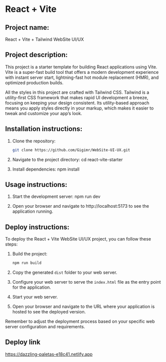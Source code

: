 # React + Vite

## Project name:
React + Vite + Tailwind WebSite UI/UX

## Project description:
This project is a starter template for building React applications using Vite. Vite is a super-fast build tool that offers a modern development experience with instant server start, lightning-fast hot module replacement (HMR), and optimized production builds.

All the styles in this project are crafted with Tailwind CSS. Tailwind is a utility-first CSS framework that makes rapid UI development a breeze, focusing on keeping your design consistent. Its utility-based approach means you apply styles directly in your markup, which makes it easier to tweak and customize your app’s look.

## Installation instructions:
1. Clone the repository:
   ```sh
   git clone https://github.com/Gigimr/WebSite-UI-UX.git

2. Navigate to the project directory:
   cd react-vite-starter

3. Install dependencies:
    npm install

## Usage instructions:

1. Start the development server:
    npm run dev

2. Open your browser and navigate to http://localhost:5173 to see the application running.

## Deploy instructions:
To deploy the React + Vite WebSite UI/UX project, you can follow these steps:

1. Build the project:
    ```sh
    npm run build
    ```

2. Copy the generated `dist` folder to your web server.

3. Configure your web server to serve the `index.html` file as the entry point for the application.

4. Start your web server.

5. Open your browser and navigate to the URL where your application is hosted to see the deployed version.

Remember to adjust the deployment process based on your specific web server configuration and requirements.


## Deploy link

https://dazzling-paletas-e18c41.netlify.app